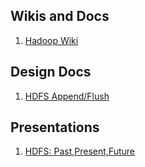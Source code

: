 ## Wikis and Docs
1. [Hadoop Wiki](https://wiki.apache.org/hadoop/)

## Design Docs
1. [HDFS Append/Flush](files.cnblogs.com/inuyasha1027/appendDesign3.pdf)

## Presentations
1. [HDFS: Past,Present,Future](https://events.static.linuxfound.org/sites/events/files/slides/HDFS2015_Past_present_future.pdf)
